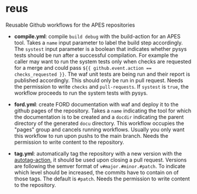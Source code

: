 # reus
Reusable Github workflows for the APES repositories

* **compile.yml**: compile `build debug` with the build-action for an APES tool.
  Takes a `name` input parameter to label the build step accordingly.
  The `systest` input parameter is a boolean that indicates whether pysys tests
  should be run after a successful compilation.
  For example the caller may want to run the system tests only when checks are
  requested for a merge and could pass
  `${{ github.event.action ==  checks_requested }}`.
  The waf unit tests are being run and their report is published accordingly.
  This should only be run in pull request.
  Needs the permission to write `checks` and `pull-requests`.
  If `systest` is `true`, the workflow proceeds to run the system tests with
  pysys.

* **ford.yml**: create FORD documentation with waf and deploy it to the github
  pages of the repository. Takes a `name` indicating the tool for which the
  documentation is to be created and a `docdir` indicating the parent directory
  of the generated `docu` directory.
  This workflow occupies the "pages" group and cancels running workflows.
  Usually you only want this workflow to run upon pushs to the main branch.
  Needs the permission to write content to the repository.

* **tag.yml**: automatically tag the repository with a new version with the
  [autotag-action](https://github.com/phish108/autotag-action), it should be
  used upon closing a pull request. Versions are following the semver format of
  `v#major.#minor.#patch`. To indicate which level should be increased, the
  commits have to contain on of those tags. The default is `#patch`.
  Needs the permission to write content to the repository.
